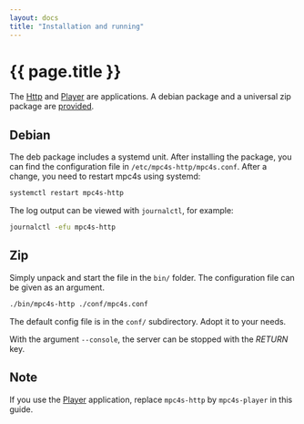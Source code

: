 ```yaml
---
layout: docs
title: "Installation and running"
---
```


# {{ page.title }}

The [Http](../http.html) and [Player](../player.html) are
applications. A debian package and a universal zip package are
[provided](../index.html#getting-it).

## Debian

The deb package includes a systemd unit. After installing the package,
you can find the configuration file in
`/etc/mpc4s-http/mpc4s.conf`. After a change, you need to restart
mpc4s using systemd:

```bash
systemctl restart mpc4s-http
```

The log output can be viewed with `journalctl`, for example:

```bash
journalctl -efu mpc4s-http
```

## Zip

Simply unpack and start the file in the `bin/` folder. The
configuration file can be given as an argument.

```bash
./bin/mpc4s-http ./conf/mpc4s.conf
```

The default config file is in the `conf/` subdirectory. Adopt it to
your needs.

With the argument `--console`, the server can be stopped with the
_RETURN_ key.

## Note

If you use the [Player](player.html) application, replace `mpc4s-http`
by `mpc4s-player` in this guide.

